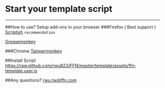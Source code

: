 # Start your template script 
<hr>

##How to use?
Setup add-ons in your browser
###Firefox ( Best support )
[Scriptish](http://scriptish.org/) `recommendation`

[Greasemonkey](https://addons.mozilla.org/en-US/firefox/addon/greasemonkey/)

###Chrome
[Tampermonkey](https://chrome.google.com/webstore/detail/tampermonkey/dhdgffkkebhmkfjojejmpbldmpobfkfo?hl=en-US)


##Install Script
https://raw.github.com/rwu823/FFN/master/template/assets/ffn-template.user.js


##Any questions?
rwu.tw@ffn.com
